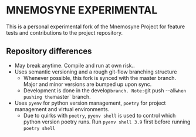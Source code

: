 # MNEMOSYNE EXPERIMENTAL

This is a personal experimental fork of the Mnemosyne Project for feature tests and contributions to the project repository.

## Repository differences

- May break anytime. Compile and run at own risk..
- Uses semantic versioning and a rough git-flow branching structure
    + Whenever possible, this fork is synced with the master branch. Major and minor versions are bumped up upon sync.
    + Development is done in the develop` branch. Note: `git push --all` when pushing the `master` branch.
- Uses `pyenv` for python version management, `poetry` for project management and virtual environments.
    - Due to quirks with `poetry`, `pyenv shell` is used to control which python version poetry runs. Run `pyenv shell 3.9` first before running `poetry shell`